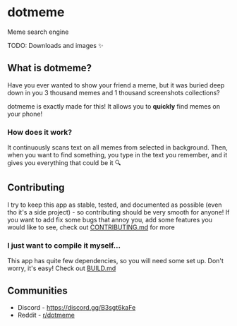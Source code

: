 # dotmeme

Meme search engine

TODO: Downloads and images :sparkles:

## What is dotmeme?

Have you ever wanted to show your friend a meme, but it was buried deep down in you 3 thousand memes and 1 thousand screenshots collections?

dotmeme is exactly made for this! It allows you to **quickly** find memes on your phone!

### How does it work?

It continuously scans text on all memes from selected in background. Then, when you want to find something, you type in the text you remember, and it gives you everything that could be it :mag:


## Contributing

I try to keep this app as stable, tested, and documented as possible (even tho it's a side project) - so contributing should be very smooth for anyone! If you want to add fix some bugs that annoy you, add some features you would like to see, check out [CONTRIBUTING.md](CONTRIBUTING.md) for more

### I just want to compile it myself...

This app has quite few dependencies, so you will need some set up. Don't worry, it's easy! Check out [BUILD.md](BUILD.md)

## Communities

- Discord - https://discord.gg/B3sgt6kaFe
- Reddit - [r/dotmeme](https://www.reddit.com/r/dotmeme/)
